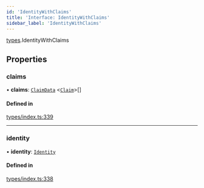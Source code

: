 ```yaml
---
id: 'IdentityWithClaims'
title: 'Interface: IdentityWithClaims'
sidebar_label: 'IdentityWithClaims'
---
```


[types](../../../modules/Types/Types.md).IdentityWithClaims

## Properties

### claims

• **claims**: [`ClaimData`](../ClaimData/ClaimData.md) \<[`Claim`](../../../modules/Types/Types.md#claim)\>[]

#### Defined in

[types/index.ts:339](https://github.com/PolymeshAssociation/polymesh-sdk/blob/2d3ac2aea/src/types/index.ts#L339)

---

### identity

• **identity**: [`Identity`](../../../classes/API/Entities/Identity/Identity.md)

#### Defined in

[types/index.ts:338](https://github.com/PolymeshAssociation/polymesh-sdk/blob/2d3ac2aea/src/types/index.ts#L338)
